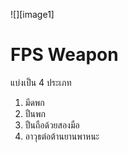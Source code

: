 ![][image1]

# FPS Weapon

แบ่งเป็น 4 ประเภท

1. มีดพก  
2. ปืนพก  
3. ปืนถือด้วยสองมือ  
4. อาวุธต่อต้านยานพาหนะ